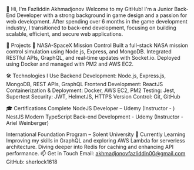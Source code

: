 👋 Hi, I'm Fazliddin Akhmadjonov
Welcome to my GitHub! I'm a Junior Back-End Developer with a strong background in game design and a passion for web development. After spending over 6 months in the game development industry, I transitioned to back-end development, focusing on building scalable, efficient, and secure web applications.

🚀 Projects
🌌 NASA-SpaceX Mission Control
Built a full-stack NASA mission control simulation using Node.js, Express, and MongoDB.
Integrated RESTful APIs, GraphQL, and real-time updates with Socket.io.
Deployed using Docker and managed with PM2 and AWS EC2.

🛠️ Technologies I Use
Backend Development: Node.js, Express.js, MongoDB, REST APIs, GraphQL
Frontend Development: ReactJS
Containerization & Deployment: Docker, AWS EC2, PM2
Testing: Jest, Supertest
Security: JWT, HelmetJS, HTTPS
Version Control: Git, GitHub

🎓 Certifications
Complete NodeJS Developer – Udemy (Instructor - )
NestJS Modern TypeScript Back-end Development - Udemy (Instructor - Ariel Weinberger)

International Foundation Program – Solent University
🌱 Currently Learning
Improving my skills in GraphQL and exploring AWS Lambda for serverless architecture.
Diving deeper into Redis for caching and enhancing API performance.
📫 Get in Touch
Email: akhmadjonovfazliddin00@gmail.com
GitHub: sherlock1618
